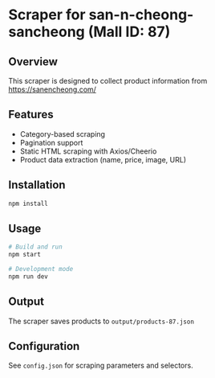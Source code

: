 # Scraper for san-n-cheong-sancheong (Mall ID: 87)

## Overview
This scraper is designed to collect product information from https://sanencheong.com/

## Features
- Category-based scraping
- Pagination support
- Static HTML scraping with Axios/Cheerio
- Product data extraction (name, price, image, URL)

## Installation
```bash
npm install
```

## Usage
```bash
# Build and run
npm start

# Development mode
npm run dev
```

## Output
The scraper saves products to `output/products-87.json`

## Configuration
See `config.json` for scraping parameters and selectors.

